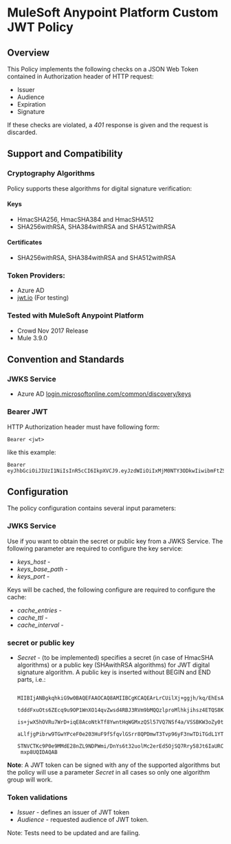# MuleSoft Anypoint Platform Custom JWT Policy

## Overview

This Policy implements the following checks on a JSON Web Token contained in Authorization header of HTTP request:

- Issuer
- Audience
- Expiration
- Signature

If these checks are violated, a *401* response is given and the request is discarded.

## Support and Compatibility

### Cryptography Algorithms
Policy supports these algorithms for digital signature verification: 

#### Keys

- HmacSHA256, HmacSHA384 and HmacSHA512
- SHA256withRSA, SHA384withRSA and SHA512withRSA

#### Certificates

- SHA256withRSA, SHA384withRSA and SHA512withRSA 

### Token Providers:
- Azure AD
- [jwt.io](https://jwt.io/) (For testing)

### Tested with MuleSoft Anypoint Platform

- Crowd Nov 2017 Release
- Mule 3.9.0

## Convention and Standards

### JWKS Service

- Azure AD [login.microsoftonline.com/common/discovery/keys](http://login.microsoftonline.com/common/discovery/keys)

### Bearer JWT

HTTP Authorization header must have following form:

    Bearer <jwt>

like this example:

    Bearer eyJhbGciOiJIUzI1NiIsInR5cCI6IkpXVCJ9.eyJzdWIiOiIxMjM0NTY3ODkwIiwibmFtZSI6IkpvaG4gRG9lIiwiYWRtaW4iOnRydWV9.TJVA95OrM7E2cBab30RMHrHDcEfxjoYZgeFONFh7HgQ

## Configuration

The policy configuration contains several input parameters:

### JWKS Service

Use if you want to obtain the secret or public key from a JWKS Service. The following parameter are required to configure the key service:

+ *keys_host* -
+ *keys_base_path* -
+ *keys_port* -

Keys will be cached, the following configure are required to configure the cache:

+ *cache_entries* -
+ *cache_ttl* -
+ *cache_interval* -

### secret or public key

+  *Secret* - (to be implemented) specifies a secret (in case of HmacSHA algorithms) or a public key (SHAwithRSA algorithms) for JWT digital signature algorithm. A public key is inserted without BEGIN and END parts, i.e.:

		MIIBIjANBgkqhkiG9w0BAQEFAAOCAQ8AMIIBCgKCAQEArLrCUilXj+ggjh/kq/EhEsAXWhyF511k
		tdddFxuOts6ZEcq9u9OP1WnXO14qvZwsd4RBJ3RVm9bMQQzlproMlhkjihsz4ETQS8Ko3e3N0j6+
		is+jwX5hOVRu7WrD+iqE8AcoNtkTf8YwntHqWGMxzQSl57VQ7NSf4a/VSSBKW3oZy0tYQMZECZow
		aLlfjgPibrw9TGwYPceF0e203HuF9fSfqvlGSrr8QPDmwT3Tvp96yF3nwTDiTGdL1YTSUI8SFjzF
		STNVCTKc9P0e9MMdE28nZL9NDPWmi/DnYs6t32uolMc2erEd5OjSQ7Rry58Jt6IaURC93xuN9wir
		mxp8UQIDAQAB
	  
**Note**: A JWT token can be signed with any of the supported algorithms but the policy will use a parameter *Secret* in all cases so only one algorithm group will work.

### Token validations

+  *Issuer* - defines an issuer of JWT token
+  *Audience* - requested audience of JWT token.

Note: Tests need to be updated and are failing.


